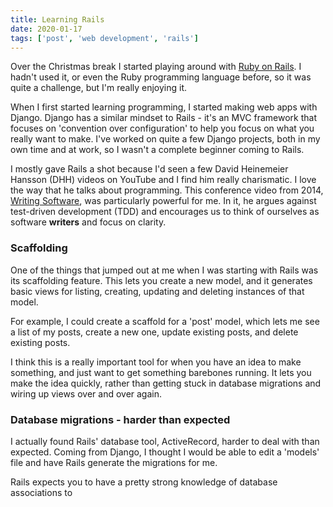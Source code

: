 ```yaml
---
title: Learning Rails
date: 2020-01-17
tags: ['post', 'web development', 'rails']
---
```


Over the Christmas break I started playing around with [Ruby on Rails](https://rubyonrails.org/). I hadn't used it, or even the Ruby programming language before, so it was quite a challenge, but I'm really enjoying it.

When I first started learning programming, I started making web apps with Django. Django has a similar mindset to Rails - it's an MVC framework that focuses on 'convention over configuration' to help you focus on what you really want to make. I've worked on quite a few Django projects, both in my own time and at work, so I wasn't a complete beginner coming to Rails.

I mostly gave Rails a shot because I'd seen a few David Heinemeier Hansson (DHH) videos on YouTube and I find him really charismatic. I love the way that he talks about programming. This conference video from 2014, [Writing Software](https://www.youtube.com/watch?v=9LfmrkyP81M), was particularly powerful for me. In it, he argues against test-driven development (TDD) and encourages us to think of ourselves as software **writers** and focus on clarity.

### Scaffolding

One of the things that jumped out at me when I was starting with Rails was its scaffolding feature. This lets you create a new model, and it generates basic views for listing, creating, updating and deleting instances of that model.

For example, I could create a scaffold for a 'post' model, which lets me see a list of my posts, create a new one, update existing posts, and delete existing posts.

I think this is a really important tool for when you have an idea to make something, and just want to get something barebones running. It lets you make the idea quickly, rather than getting stuck in database migrations and wiring up views over and over again.

### Database migrations - harder than expected

I actually found Rails' database tool, ActiveRecord, harder to deal with than expected. Coming from Django, I thought I would be able to edit a 'models' file and have Rails generate the migrations for me.

Rails expects you to have a pretty strong knowledge of database associations to
